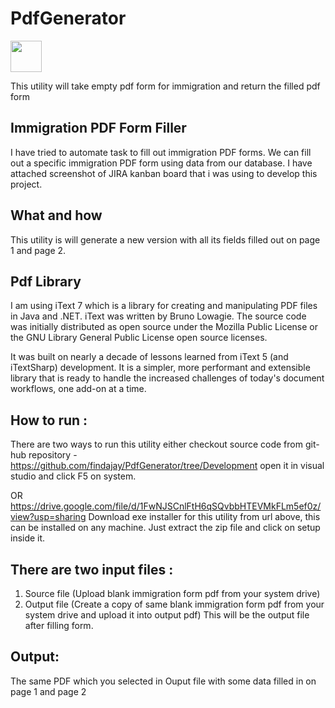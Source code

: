# PdfGenerator
<img width="50" height ="50" src="https://dzapk.com/images/2018/10/26/11603/pdf-utility-pdf-tools-v1-2-0-apk_1.jpg?v=1555889274" />

This utility will take empty pdf form for immigration and return the filled pdf form 

## Immigration PDF Form Filler

I have tried to automate task to fill out immigration PDF forms. We can fill out a specific immigration PDF form using data from our database.
I have attached screenshot of JIRA kanban board that i was using to develop this project.

## What and how
This utility is will generate a new version with all its fields filled out on page 1 and page 2.

## Pdf Library 

I am using iText 7 which is a library for creating and manipulating PDF files in Java and .NET. iText was written by Bruno Lowagie. The source code was initially distributed as open source under the Mozilla Public License or the GNU Library General Public License open source licenses.

It was built on nearly a decade of lessons learned from iText 5 (and iTextSharp) development. It is a simpler, more performant and extensible library that is ready to handle the increased challenges of today's document workflows, one add-on at a time.

## How to run :
There are two ways to run this utility either checkout source code from git-hub repository - https://github.com/findajay/PdfGenerator/tree/Development
open it in visual studio and click F5 on system.

OR 
https://drive.google.com/file/d/1FwNJSCnlFtH6qSQvbbHTEVMkFLm5ef0z/view?usp=sharing
Download exe installer for this utility from url above, this can be installed on any machine. Just extract the zip file and click on setup inside it.

## There are two input files :

1. Source file (Upload blank immigration form pdf from your system drive) 
2. Output file (Create a copy of same blank immigration form pdf from your system drive and upload it into output pdf) This will be the output file after filling form. 

## Output:
The same PDF which you selected in Ouput file with some data filled in on page 1 and page 2



